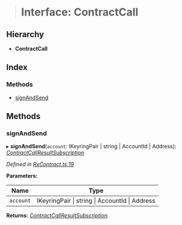 > # Interface: ContractCall

## Hierarchy

* **ContractCall**

## Index

### Methods

* [signAndSend](_rxcontract_.contractcall.md#signandsend)

## Methods

###  signAndSend

▸ **signAndSend**(`account`: IKeyringPair | string | AccountId | Address): *[ContractCallResultSubscription](../modules/_rxcontract_.md#contractcallresultsubscription)*

*Defined in [RxContract.ts:19](https://github.com/polkadot-js/api/blob/bc3d21b/packages/api-contract/src/RxContract.ts#L19)*

**Parameters:**

Name | Type |
------ | ------ |
`account` | IKeyringPair \| string \| AccountId \| Address |

**Returns:** *[ContractCallResultSubscription](../modules/_rxcontract_.md#contractcallresultsubscription)*